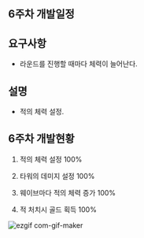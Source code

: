 ## 6주차 개발일정

## 요구사항

- 라운드를 진행할 때마다 체력이 늘어난다.



## 설명

- 적의 체력 설정.


## 6주차 개발현황

1. 적의 체력 설정 100%

2. 타워의 데미지 설정 100%

3. 웨이브마다 적의 체력 증가 100%

4. 적 처치시 골드 획득 100%  


![ezgif com-gif-maker](https://user-images.githubusercontent.com/71679947/100671479-e899a000-33a3-11eb-9fa6-7ede881ffd27.gif)
